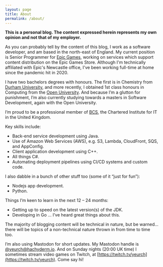 ```yaml
---
layout: page
title: About
permalink: /about/
---
```


**This is a personal blog. The content expressed herein represents my own opinion and not that of my employer.**

As you can probably tell by the content of this blog, I work as a software developer, and am based in the north-east of England. My current position is Senior Programmer for [Epic Games](https://epicgames.com), working on services which support content distribution on the Epic Games Store. Although I'm technically affiliated with Epic's Newcastle office, I've been working full-time at home since the pandemic hit in 2020.

I have two bachelors degrees with honours. The first is in Chemistry from [Durham University](https://www.dur.ac.uk), and more recently, I obtained 1st class honours in Computing from the [Open University](https://www.open.ac.uk).  And because I’m a glutton for punishment, I’m also currently studying towards a masters in Software Development, again with the Open University.

I’m proud to be a professional member of [BCS](https://www.bcs.org), the Chartered Institute for IT in the United Kingdom.

Key skills include:

* Back-end service development using Java.
* Use of Amazon Web Services (AWS), e.g. S3, Lambda, CloudFront, SQS, and AppConfig.
* Client application development using C++.
* All things C#.
* Automating deployment pipelines using CI/CD systems and custom code.

I also dabble in a bunch of other stuff too (some of it “just for fun”):

* Nodejs app development.
* Python.

Things I’m keen to learn in the next 12 – 24 months:

* Getting up to speed on the latest version(s) of the JDK.
* Developing in Go … I’ve heard great things about this.

The majority of blogging content will be technical in nature, but be warned… there will be topics of a non-technical nature thrown in from time to time too.

I’m also using Mastodon for short updates. My Mastodon handle is [@yeurch@hachyderm.io](https://hachyderm.io/@yeurch).  And on Sunday nights (20:00 UK time) I sometimes stream video games on Twitch, at [https://twitch.tv/yeurch](https://twitch.tv/yeurch).  Come say hi!
